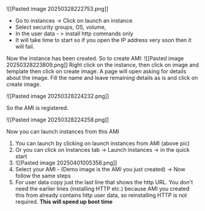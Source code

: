 ![[Pasted image 20250328222753.png]]

- Go to instances -> Click on launch an instance
- Select security groups, OS, volume, 
- In the user data - > install http commands only
- It will take time to start so if you open the IP address very soon then it will fail.

Now the instance has been created. So to create AMI:
![[Pasted image 20250328223809.png]]
Right click on the instance, then click on image and template then click on create image.
A page will open asking for details about the image. Fill the name and leave remaining details as is and click on create image. 

![[Pasted image 20250328224232.png]]

So the AMI is registered. 

![[Pasted image 20250328224258.png]]

Now you can launch instances from this AMI
1. You can launch by clicking on launch instances from AMI (above pic)
2. Or you can click on Instances tab -> Launch instances -> in the quick start
3. ![[Pasted image 20250401005358.png]]
4. Select your AMI - (Demo image is the AMI you just created) -> Now follow the same steps
5. For user data copy just the last line that shows the http URL. You don't need the earlier lines (installing HTTP etc.) because AMI you created this from already contains http user data, so reinstalling HTTP is not required. **This will speed up boot time**